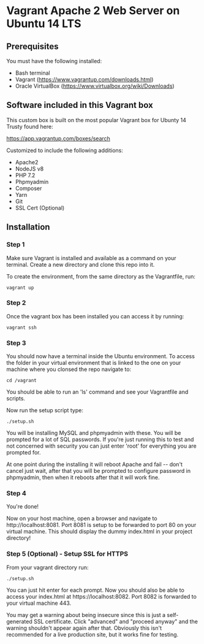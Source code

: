# Vagrant Apache 2 Web Server on Ubuntu 14 LTS

## Prerequisites

You must have the following installed:

* Bash terminal
* Vagrant (https://www.vagrantup.com/downloads.html)
* Oracle VirtualBox (https://www.virtualbox.org/wiki/Downloads)

## Software included in this Vagrant box

This custom box is built on the most popular Vagrant box for Ubunty 14 Trusty found here:

https://app.vagrantup.com/boxes/search

Customized to include the following additions:

* Apache2
* NodeJS v8
* PHP 7.2
* Phpmyadmin
* Composer
* Yarn
* Git
* SSL Cert (Optional)

## Installation

### Step 1

Make sure Vagrant is installed and available as a command on your terminal.  Create a new directory and clone this repo into it.

To create the environment, from the same directory as the Vagrantfile, run:

```
vagrant up
```

### Step 2

Once the vagrant box has been installed you can access it by running:

```
vagrant ssh
```

### Step 3

You should now have a terminal inside the Ubuntu environment.  To access the folder in your virtual environment that is linked to the one on your machine where you clonsed the repo navigate to:

```
cd /vagrant
```

You should be able to run an 'ls' command and see your Vagrantfile and scripts.

Now run the setup script type:

```
./setup.sh
```

You will be installing MySQL and phpmyadmin with these.  You will be prompted for a lot of SQL passwords.  If you're just running this to test and not concerned with security you can just enter 'root' for everything you are prompted for.

At one point during the installing it will reboot Apache and fail -- don't cancel just wait, after that you will be prompted to configure password in phpmyadmin, then when it reboots after that it will work fine.

### Step 4

You're done!

Now on your host machine, open a browser and navigate to http://localhost:8081.  Port 8081 is setup to be forwarded to port 80 on your virtual machine.  This should display the dummy index.html in your project directory!

### Step 5 (Optional) - Setup SSL for HTTPS

From your vagrant directory run:

```
./setup.sh
```

You can just hit enter for each prompt.  Now you should also be able to access your index.html at https://localhost:8082.  Port 8082 is forwarded to your virtual machine 443.  

You may get a warning about being insecure since this is just a self-generated SSL certificate.  Click "advanced" and "proceed anyway" and the warning shouldn't appear again after that.  Obviously this isn't recommended for a live production site, but it works fine for testing.
